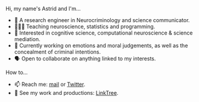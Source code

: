 Hi, my name's Astrid and I'm...
- 👤 A research engineer in Neurocriminology and science communicator.
- 🧑🏻‍🏫 Teaching neuroscience, statistics and programming.
- 🧠 Interested in cognitive science, computational neuroscience & science mediation.
- 👀 Currently  working on emotions and moral judgements, as well as the concealment of criminal intentions.
- 🗣 Open to collaborate on anything linked to my interests.

How to...
- 📫 Reach me: [mail](astrid.thebaultguiochon@gmail.com "mail") or [Twitter](https://twitter.com/astridthebaultg "Twitter").
- 🧩 See my work and productions: [LinkTree](linktr.ee/astridthebaultg).




<!---
astridgcn/astridgcn is a ✨ special ✨ repository because its `README.md` (this file) appears on your GitHub profile.
You can click the Preview link to take a look at your changes.
--->
